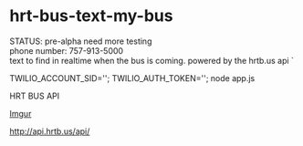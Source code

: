 
hrt-bus-text-my-bus
===================

STATUS: pre-alpha need more testing   
phone number: 757-913-5000  
text to find in realtime when the bus is coming. powered by the hrtb.us api  `

TWILIO_ACCOUNT_SID=''; TWILIO_AUTH_TOKEN=''; node app.js

HRT BUS API

[Imgur](http://i.imgur.com/UTX2FUu.png)


http://api.hrtb.us/api/
